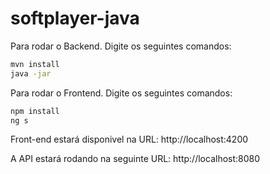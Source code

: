 # softplayer-java
Para rodar o Backend. Digite os seguintes comandos:

```bash
mvn install
java -jar 
```

Para rodar o Frontend. Digite os seguintes comandos:

```bash
npm install
ng s 
```

Front-end estará disponivel na URL: http://localhost:4200

A API estará rodando na seguinte URL: http://localhost:8080

